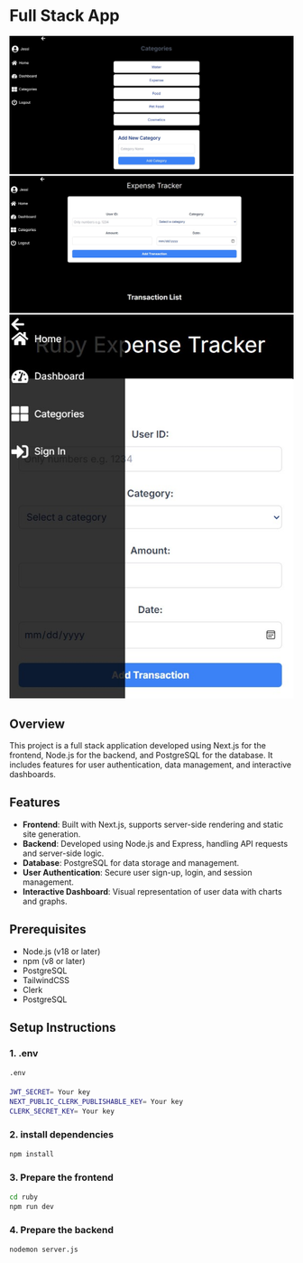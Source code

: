 # Full Stack App

![Alt text](./images//categories.jpg)
![Alt text](./images//home.jpg)
![Alt text](./images//responsive.jpg)

## Overview

This project is a full stack application developed using Next.js for the frontend, Node.js for the backend, and PostgreSQL for the database. It includes features for user authentication, data management, and interactive dashboards.

## Features

- **Frontend**: Built with Next.js, supports server-side rendering and static site generation.
- **Backend**: Developed using Node.js and Express, handling API requests and server-side logic.
- **Database**: PostgreSQL for data storage and management.
- **User Authentication**: Secure user sign-up, login, and session management.
- **Interactive Dashboard**: Visual representation of user data with charts and graphs.

## Prerequisites

- Node.js (v18 or later)
- npm (v8 or later)
- PostgreSQL
- TailwindCSS
- Clerk
- PostgreSQL

## Setup Instructions

### 1. .env
```bash
.env

JWT_SECRET= Your key
NEXT_PUBLIC_CLERK_PUBLISHABLE_KEY= Your key
CLERK_SECRET_KEY= Your key
```

### 2. install dependencies

```bash
npm install
```
### 3. Prepare the frontend

```bash
cd ruby
npm run dev
```
### 4. Prepare the backend

```bash
nodemon server.js
```






